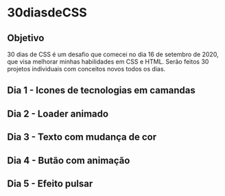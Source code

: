 # 30diasdeCSS

## Objetivo
30 dias de CSS é um desafio que comecei no dia 16 de setembro de 2020, que visa melhorar minhas habilidades em CSS e HTML. Serão feitos 30 projetos individuais com conceitos novos todos os dias.

## Dia 1 - Icones de tecnologias em camandas

## Dia 2 - Loader animado

## Dia 3 - Texto com mudança de cor 

## Dia 4 - Butão com animação

## Dia 5 - Efeito pulsar